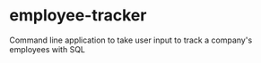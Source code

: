 # employee-tracker
Command line application to take user input to track a company's employees with SQL 
